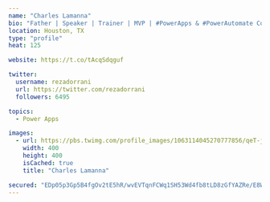 ```yaml
---
name: "Charles Lamanna"
bio: "Father | Speaker | Trainer | MVP | #PowerApps & #PowerAutomate Community Super User | YouTuber Right-pointing triangle http://youtube.com/c/rezadorrani | Learn - Share - Clockwise rightwards and leftwards open circle arrows"
location: Houston, TX
type: "profile"
heat: 125

website: https://t.co/tAcqSdqguf

twitter:
  username: rezadorrani
  url: https://twitter.com/rezadorrani
  followers: 6495

topics:
  - Power Apps

images:
  - url: https://pbs.twimg.com/profile_images/1063114045270777856/qeT-jpWr_400x400.jpg
    width: 400
    height: 400
    isCached: true
    title: "Charles Lamanna"

secured: "EDp05p3Gp5B4fgOv2tE5hR/wvEVTqnFCWq1SH53Wd4fb8tLD8zGfYAZRe/E8WZvKyrJ0wXUbK6r7BRSO6FlPNG1Du7CHjR+/rh9sSvAjXYWQ+OYkrNTdZtMKo3YjGxZi2QTwSQyRfsfV2Ka4COcEkDc21+oR842uBU/U6LyMHoWiOzwGeKr+uN1qzBsAq6MNnSmgRN2gdvesdrgGTS5HKtRo/EALSNvPebPVqbaJGWjR4M5/TSzk8vSSsi+pwzYFqH7k7Qy6/+eSDtZCaCZHgp+LOPzTuQzpIeeAA8LGQ0rbSJBKvKaJqeD5jFUDoZ1vhnIOaNKa0orI+P0dsO2uYs4H71hl261pK1/UBErFy90slSNL98kFQ3TVqAgUYS2TVeMcJtmGX2T/c8yvR/wbvY+24Nd7ojBcRbmEw7pAm+E=;/uxP7MrWUmYcmcfQ++NcdA=="
---
```


